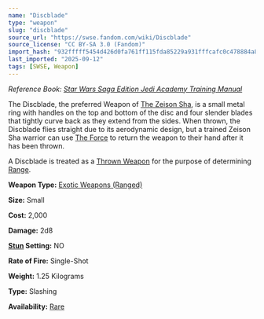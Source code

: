 ```yaml
---
name: "Discblade"
type: "weapon"
slug: "discblade"
source_url: "https://swse.fandom.com/wiki/Discblade"
source_license: "CC BY-SA 3.0 (Fandom)"
import_hash: "932fffff5454d426d0fa761ff115fda85229a931fffcafc0c478884a8c81e747"
last_imported: "2025-09-12"
tags: [SWSE, Weapon]
---
```

*Reference Book: [Star Wars Saga Edition Jedi Academy Training Manual](https://swse.fandom.com/wiki/Star_Wars_Saga_Edition_Jedi_Academy_Training_Manual)*

The Discblade, the preferred Weapon of [The Zeison Sha](https://swse.fandom.com/wiki/The_Zeison_Sha), is a small metal ring with handles on the top and bottom of the disc and four slender blades that tightly curve back as they extend from the sides. When thrown, the Discblade flies straight due to its aerodynamic design, but a trained Zeison Sha warrior can use [The Force](https://swse.fandom.com/wiki/The_Force) to return the weapon to their hand after it has been thrown.

A Discblade is treated as a [Thrown Weapon](https://swse.fandom.com/wiki/Thrown_Weapon) for the purpose of determining [Range](https://swse.fandom.com/wiki/Range).

**Weapon Type:** [Exotic Weapons (Ranged)](https://swse.fandom.com/wiki/Exotic_Weapons_(Ranged))

**Size:** Small

**Cost:** 2,000

**Damage:** 2d8

**[Stun](https://swse.fandom.com/wiki/Stun) Setting:** NO

**Rate of Fire:** Single-Shot

**Weight:** 1.25 Kilograms

**Type:** Slashing

**Availability:** [Rare](https://swse.fandom.com/wiki/Rare)